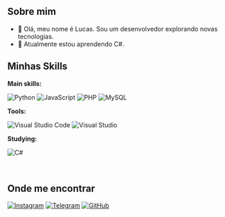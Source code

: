 ## Sobre mim

- 🤔 Olá, meu nome é Lucas. Sou um desenvolvedor explorando novas tecnologias.
- 🌱 Atualmente estou aprendendo C#.

## Minhas Skills

**Main skills:**

![Python](https://img.shields.io/badge/-Python-333333?style=flat&logo=python)
![JavaScript](https://img.shields.io/badge/-JavaScript-333333?style=flat&logo=javascript)
![PHP](https://img.shields.io/badge/-PHP-333333?style=flat&logo=php)
![MySQL](https://img.shields.io/badge/-MySQL-333333?style=flat&logo=mysql)

**Tools:**

![Visual Studio Code](https://img.shields.io/badge/-Visual%20Studio%20Code-333333?style=flat&logo=visual-studio-code&logoColor=007ACC)
![Visual Studio](https://img.shields.io/badge/-Visual%20Studio-333333?style=flat&logo=visualstudio&logoColor=5C2D91)

**Studying:**

![C#](https://img.shields.io/badge/-C%23-333333?style=flat&logo=c-sharp&logoColor=white)

<br/>

## Onde me encontrar

[![Instagram](https://img.shields.io/badge/-Instagram-000?style=flat&logo=instagram)](https://www.instagram.com/lucassxoficial/)
[![Telegram](https://img.shields.io/badge/-Telegram-000?style=flat&logo=telegram)](https://t.me/lucassxofc)
[![GitHub](https://img.shields.io/github/followers/lucassx123?label=follow&style=social)](https://github.com/lucassx123)
